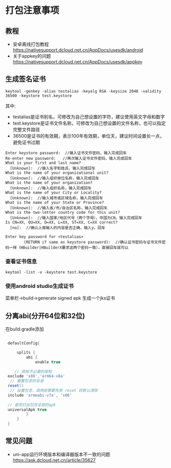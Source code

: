 # 打包注意事项

## 教程

- 安卓离线打包教程 <https://nativesupport.dcloud.net.cn/AppDocs/usesdk/android>
- 关于appkey的问题 <https://nativesupport.dcloud.net.cn/AppDocs/usesdk/appkey>

## 生成签名证书

```shell
keytool -genkey -alias testalias -keyalg RSA -keysize 2048 -validity 36500 -keystore test.keystore
```

其中:

- testalias是证书别名，可修改为自己想设置的字符，建议使用英文字母和数字
- test.keystore是证书文件名称，可修改为自己想设置的文件名称，也可以指定完整文件路径
- 36500是证书的有效期，表示100年有效期，单位天，建议时间设置长一点，避免证书过期

```text
Enter keystore password:  //输入证书文件密码，输入完成回车  
Re-enter new password:   //再次输入证书文件密码，输入完成回车  
What is your first and last name?  
  [Unknown]:  //输入名字和姓氏，输入完成回车  
What is the name of your organizational unit?  
  [Unknown]:  //输入组织单位名称，输入完成回车  
What is the name of your organization?  
  [Unknown]:  //输入组织名称，输入完成回车  
What is the name of your City or Locality?  
  [Unknown]:  //输入城市或区域名称，输入完成回车  
What is the name of your State or Province?  
  [Unknown]:  //输入省/市/自治区名称，输入完成回车  
What is the two-letter country code for this unit?  
  [Unknown]:  //输入国家/地区代号（两个字母），中国为CN，输入完成回车  
Is CN=XX, OU=XX, O=XX, L=XX, ST=XX, C=XX correct?  
  [no]:  //确认上面输入的内容是否正确，输入y，回车  

Enter key password for <testalias>  
        (RETURN if same as keystore password):  //确认证书密码与证书文件密码一样（HBuilder|HBuilderX要求这两个密码一致），直接回车就可以
```

### 查看证书信息

```shell
keytool -list -v -keystore test.keystore  
```

### 使用android studio生成证书

菜单栏->build->generate signed apk 生成一个jks证书

## 分离abi(分开64位和32位)

在build.gradle添加

```groovy

 defaultConfig{

     splits {
         abi {
             enable true
             
    // 排除不必要的架构
 exclude 'x86','arm64-v8a'
  // 重置包含的目录
 reset()
  // 设置包含，调用前需要先用 reset 将默认清除
 include 'armeabi-v7a', 'x86'
 
 // 是否打出包含全部的apk
 universalApk true
         }
     }
 }
```

## 常见问题

- uni-app运行环境版本和编译器版本不一致的问题<https://ask.dcloud.net.cn/article/35627>
